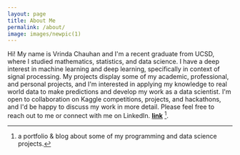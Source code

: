 ```yaml
---
layout: page
title: About Me
permalink: /about/
image: images/newpic(1)
---
```


Hi! My name is Vrinda Chauhan and I'm a recent graduate from UCSD, where I studied mathematics, statistics, and data science. I have a deep interest in machine learning and deep learning, specifically in context of signal processing. My projects display some of my academic, professional, and personal projects, and I'm interested in applying my knowledge to real world data to make predictions and develop my work as a data scientist. I'm open to collaboration on Kaggle competitions, projects, and hackathons, and I'd be happy to discuss my work in more detail. Please feel free to reach out to me or connect with me on LinkedIn. **[link](https://www.linkedin.com/in/vrindachaa/)** [^1].



[^1]:a portfolio & blog about some of my programming and data science projects.
